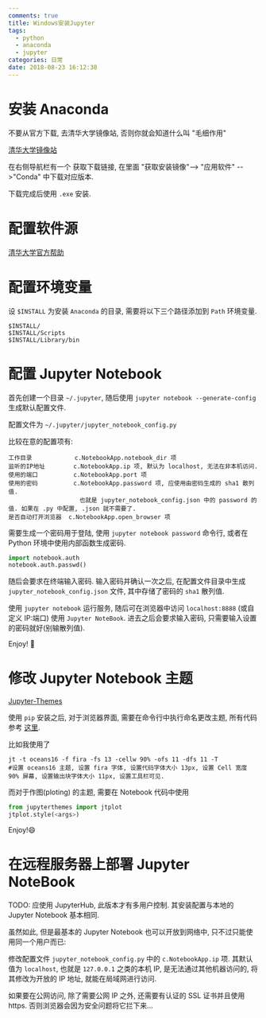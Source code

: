 ```yaml
---
comments: true
title: Windows安装Jupyter
tags:
  - python
  - anaconda
  - jupyter
categories: 日常
date: 2018-08-23 16:12:38
---
```


<!--more-->

# 安装 Anaconda

不要从官方下载, 去清华大学镜像站, 否则你就会知道什么叫 "毛细作用"

[清华大学镜像站](https://mirrors.tuna.tsinghua.edu.cn)

在右侧导航栏有一个 获取下载链接, 在里面 "获取安装镜像"--> "应用软件" -->"Conda" 中下载对应版本.

下载完成后使用 `.exe` 安装.

# 配置软件源

[清华大学官方帮助](https://mirrors.tuna.tsinghua.edu.cn/help/anaconda)

# 配置环境变量

设 `$INSTALL` 为安装 `Anaconda` 的目录, 需要将以下三个路径添加到 `Path` 环境变量.

```
$INSTALL/
$INSTALL/Scripts
$INSTALL/Library/bin
```

# 配置 Jupyter Notebook

首先创建一个目录 `~/.jupyter`, 随后使用 `jupyter notebook --generate-config` 生成默认配置文件.

配置文件为 `~/.jupyter/jupyter_notebook_config.py`

比较在意的配置项有:

```
工作目录            c.NotebookApp.notebook_dir 项
监听的IP地址        c.NotebookApp.ip 项, 默认为 localhost, 无法在非本机访问.
使用的端口          c.NotebookApp.port 项
使用的密码          c.NotebookApp.password 项, 应使用由密码生成的 sha1 散列值.
                    也就是 jupyter_notebook_config.json 中的 password 的值. 如果在 .py 中配置, .json 就不需要了.
是否自动打开浏览器  c.NotebookApp.open_browser 项
```

需要生成一个密码用于登陆, 使用 `jupyter notebook password` 命令行, 或者在 Python 环境中使用内部函数生成密码.

```py
import notebook.auth
notebook.auth.passwd()
```

随后会要求在终端输入密码. 输入密码并确认一次之后, 在配置文件目录中生成 `jupyter_notebook_config.json` 文件, 其中存储了密码的 `sha1` 散列值.

使用 `jupyter notebook` 运行服务, 随后可在浏览器中访问 `localhost:8888` (或自定义 IP:端口) 使用 `Jupyter NoteBook`. 进去之后会要求输入密码, 只需要输入设置的密码就好(别输散列值).

Enjoy! 🙂

# 修改 Jupyter Notebook 主题

[Jupyter-Themes](https://github.com/dunovank/jupyter-themes)

使用 `pip` 安装之后, 对于浏览器界面, 需要在命令行中执行命名更改主题, 所有代码参考 [这里](https://github.com/dunovank/jupyter-themes#command-line-usage).

比如我使用了

```
jt -t oceans16 -f fira -fs 13 -cellw 90% -ofs 11 -dfs 11 -T
#设置 oceans16 主题, 设置 fira 字体, 设置代码字体大小 13px, 设置 Cell 宽度 90% 屏幕, 设置输出块字体大小 11px, 设置工具栏可见.
```

而对于作图(ploting) 的主题, 需要在 Notebook 代码中使用

```py
from jupyterthemes import jtplot
jtplot.style(<args>)
```

Enjoy!😄

# 在远程服务器上部署 Jupyter NoteBook

TODO: 应使用 JupyterHub, 此版本才有多用户控制. 其安装配置与本地的 Jupyter Notebook 基本相同.

虽然如此, 但是最基本的 Jupyter Notebook 也可以开放到网络中, 只不过只能使用同一个用户而已:

修改配置文件 `jupyter_notebook_config.py` 中的 `c.NotebookApp.ip` 项. 其默认值为 `localhost`, 也就是 `127.0.0.1` 之类的本机 IP, 是无法通过其他机器访问的, 将其修改为开放的 IP 地址, 就能在局域网进行访问.

如果要在公网访问, 除了需要公网 IP 之外, 还需要有认证的 SSL 证书并且使用 https. 否则浏览器会因为安全问题将它拦下来...
